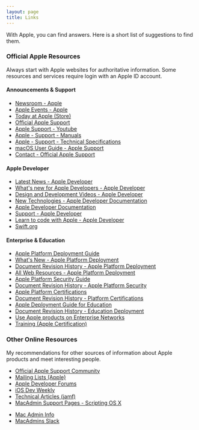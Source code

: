 ```yaml
---
layout: page
title: Links
---
```


With Apple, you can find answers. Here is a short list of suggestions to find them.

### Official Apple Resources

Always start with Apple websites for authoritative information. Some resources and services require login with an Apple ID account.

#### Announcements & Support
- [Newsroom - Apple](https://www.apple.com/newsroom)
- [Apple Events - Apple](https://www.apple.com/apple-events/)
- [Today at Apple (Store)](https://www.apple.com/today)
- [Official Apple Support](https://support.apple.com)
- [Apple Support - Youtube](https://www.youtube.com/applesupport)
- [Apple - Support - Manuals](https://support.apple.com/manuals)
- [Apple - Support - Technical Specifications](https://support.apple.com/specs)
- [macOS User Guide - Apple Support](https://support.apple.com/guide/mac-help/welcome/mac)
- [Contact - Official Apple Support](https://support.apple.com/contact)

#### Apple Developer
- [Latest News - Apple Developer](https://developer.apple.com/news/)
- [What's new for Apple Developers - Apple Developer](https://developer.apple.com/whats-new/)
- [Design and Development Videos - Apple Developer](https://developer.apple.com/videos/)
- [New Technologies - Apple Developer Documentation](https://developer.apple.com/documentation/new-technologies-wwdc22/)
- [Apple Developer Documentation](https://developer.apple.com/documentation)
- [Support - Apple Developer](https://developer.apple.com/support)
- [Learn to code with Apple - Apple Developer](https://developer.apple.com/learn/curriculum/)
- [Swift.org](https://www.swift.org)	

#### Enterprise & Education
- [Apple Platform Deployment Guide](https://support.apple.com/guide/deployment/welcome/web)
- [What's New - Apple Platform Deployment](https://support.apple.com/guide/deployment/whats-new-dep950aed53e/1/web/1.0)
- [Document Revision History - Apple Platform Deployment](https://support.apple.com/guide/deployment/document-revision-history-dep9d814c555/web)
- [All Web Resources - Apple Platform Deployment](https://support.apple.com/guide/deployment/apple-web-resources-depda04c22d4/web)
- [Apple Platform Security Guide](https://support.apple.com/guide/security/welcome/web)
- [Document Revision History - Apple Platform Security](https://support.apple.com/guide/security/secb82d6b274/web)
- [Apple Platform Certifications](https://support.apple.com/guide/certifications/welcome/web)
- [Document Revision History - Platform Certifications](https://support.apple.com/guide/certifications/document-revision-history-apc353b1b736/web)
- [Apple Deployment Guide for Education](https://support.apple.com/guide/deployment-education/welcome/1/web)
- [Document Revision History - Education Deployment](https://support.apple.com/guide/deployment-education/document-revision-history-eduf2ea1bbb9/1/web/1.0)
- [Use Apple products on Enterprise Networks](https://support.apple.com/HT210060)
- [Training (Apple Certification)](https://training.apple.com)

<!--- comments
- [Mac OS X Security Configuration Guides](https://www.apple.com/support/security/guides/)
- [Mac Security Configuration Guides](https://support.apple.com/en-us/HT201216)
-->

### Other Online Resources

My recommendations for other sources of information about Apple products and meet interesting people.

- [Official Apple Support Community](https://discussions.apple.com)
- [Mailing Lists (Apple)](https://lists.apple.com/mailman/listinfo)
- [Apple Developer Forums](https://developer.apple.com/forums/)
- [iOS Dev Weekly](https://iosdevweekly.com/)
- [Technical Articles (jamf)](https://docs.jamf.com/technical-articles/index.html)
- [MacAdmin Support Pages - Scripting OS X](https://scriptingosx.com/macadmin-links/)
<!-- [Updated Support Pages](https://scriptingosx.com/2023/03/weekly-news-summary-for-admins-2023-03-31/) -->
- [Mac Admin Info](https://www.macadmin.info)
- [MacAdmins Slack](https://macadmins.slack.com)

<!--- comments
- [Accidental Tech Podcast](https://atp.fm)
- [Daring Fireball](https://daringfireball.net)
- [Mac Performance Guides](https://macperformanceguide.com/index_topics.html)
- [MacStories](https://www.macstories.net)
- [MacSurfer News](https://www.macsurfer.com/)
- [MacWorld Reviews](https://www.macworld.com/)
- [RELAY FM](https://www.relay.fm)
-->
